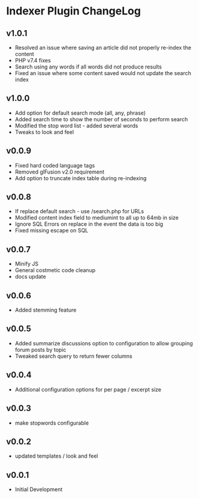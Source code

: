 # Indexer Plugin ChangeLog

## v1.0.1
  - Resolved an issue where saving an article did not properly re-index the content
  - PHP v7.4 fixes
  - Search using any words if all words did not produce results
  - Fixed an issue where some content saved would not update the search index

## v1.0.0
  - Add option for default search mode (all, any, phrase)
  - Added search time to show the number of seconds to perform search
  - Modified the stop word list - added several words
  - Tweaks to look and feel

## v0.0.9
  - Fixed hard coded language tags
  - Removed glFusion v2.0 requirement
  - Add option to truncate index table during re-indexing

## v0.0.8
  - If replace default search - use /search.php for URLs
  - Modified content index field to mediumint to all up to 64mb in size
  - Ignore SQL Errors on replace in the event the data is too big
  - Fixed missing escape on SQL

## v0.0.7
  - Minify JS
  - General costmetic code cleanup
  - docs update

## v0.0.6
  - Added stemming feature

## v0.0.5
  - Added summarize discussions option to configuration to allow grouping forum posts by topic
  - Tweaked search query to return fewer columns

## v0.0.4
  - Additional configuration options for per page / excerpt size

## v0.0.3
  - make stopwords configurable

## v0.0.2
  - updated templates / look and feel

## v0.0.1
  - Initial Development